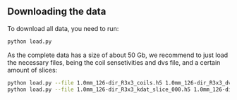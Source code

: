 ## Downloading the data

To download all data, you need to run:
```bash
python load.py
```
As the complete data has a size of about 50 Gb, we recommend to just load the necessary files, being the coil sensetivities and dvs file, and a certain amount of slices:
 ```bash
python load.py --file 1.0mm_126-dir_R3x3_coils.h5 1.0mm_126-dir_R3x3_dvs.h5
python load.py --file 1.0mm_126-dir_R3x3_kdat_slice_000.h5 1.0mm_126-dir_R3x3_kdat_slice_001.h5 #...
```